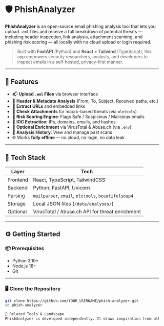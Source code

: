# 🛡️ PhishAnalyzer

**PhishAnalyzer** is an open-source email phishing analysis tool that lets you upload `.eml` files and receive a full breakdown of potential threats — including header inspection, link analysis, attachment scanning, and phishing risk scoring — all locally with no cloud upload or login required.

> Built with **FastAPI** (Python) and **React + Tailwind** (TypeScript), this app empowers security researchers, analysts, and developers to inspect emails in a self-hosted, privacy-first manner.

---

## 🚀 Features

- 📬 **Upload `.eml` Files** via browser interface
- 🔎 **Header & Metadata Analysis** (From, To, Subject, Received paths, etc.)
- 🔗 **Extract URLs** and embedded links
- 🧪 **Check Attachments** for macro-based threats (via `oletools`)
- 🧠 **Risk Scoring Engine**: Flags Safe / Suspicious / Malicious emails
- 🧬 **IOC Extraction**: IPs, domains, emails, and hashes
- 🔐 **Optional Enrichment** via VirusTotal & Abuse.ch (via `.env`)
- 💾 **Analysis History**: View and manage past scans
- 🌐 Works **fully offline** — no cloud, no login, no data leak

---

## 🧱 Tech Stack

| Layer     | Tech                          |
|-----------|-------------------------------|
| Frontend  | React, TypeScript, TailwindCSS |
| Backend   | Python, FastAPI, Uvicorn       |
| Parsing   | `mailparser`, `email`, `oletools`, `beautifulsoup4` |
| Storage   | Local JSON files (`/data/analyses/`) |
| Optional  | VirusTotal / Abuse.ch API for threat enrichment |

---

## ⚙️ Getting Started

### 📦 Prerequisites
- Python 3.10+
- Node.js 18+
- Git

---

### 🖥️ Clone the Repository

```bash
git clone https://github.com/YOUR_USERNAME/phish-analyzer.git
cd phish-analyzer

🧠 Related Tools & Landscape
PhishAnalyzer is developed independently. It draws inspiration from other email analysis tools in the open-source ecosystem, including PhishInspect, emlAnalyzer, InQuest Labs, and other such tools focused on phishing detection and email threat analysis.

